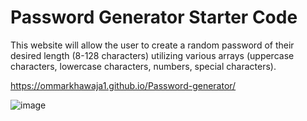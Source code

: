 # Password Generator Starter Code


This website will allow the user to create a random password of their desired length (8-128 characters) utilizing various arrays (uppercase characters, lowercase characters, numbers, special characters).

https://ommarkhawaja1.github.io/Password-generator/

![image](https://user-images.githubusercontent.com/79770445/172024917-1c8d20a7-0104-4288-aea1-f1853b0371fe.png)
